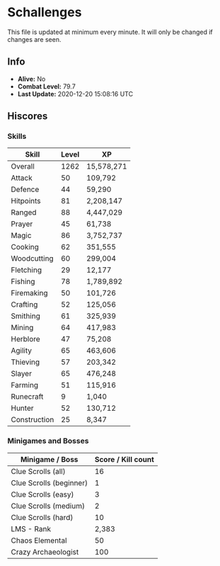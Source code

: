 # Schallenges

This file is updated at minimum every minute. It will only be changed if changes are seen.

## Info

 - **Alive:** No
 - **Combat Level:** 79.7
 - **Last Update:** 2020-12-20 15:08:16 UTC

## Hiscores

### Skills

| Skill | Level | XP |
|--|--|--|
| Overall | 1262 | 15,578,271 |
| Attack | 50 | 109,792 |
| Defence | 44 | 59,290 |
| Hitpoints | 81 | 2,208,147 |
| Ranged | 88 | 4,447,029 |
| Prayer | 45 | 61,738 |
| Magic | 86 | 3,752,737 |
| Cooking | 62 | 351,555 |
| Woodcutting | 60 | 299,004 |
| Fletching | 29 | 12,177 |
| Fishing | 78 | 1,789,892 |
| Firemaking | 50 | 101,726 |
| Crafting | 52 | 125,056 |
| Smithing | 61 | 325,939 |
| Mining | 64 | 417,983 |
| Herblore | 47 | 75,208 |
| Agility | 65 | 463,606 |
| Thieving | 57 | 203,342 |
| Slayer | 65 | 476,248 |
| Farming | 51 | 115,916 |
| Runecraft | 9 | 1,040 |
| Hunter | 52 | 130,712 |
| Construction | 25 | 8,347 |

### Minigames and Bosses

| Minigame / Boss | Score / Kill count |
|--|--|
| Clue Scrolls (all) | 16 |
| Clue Scrolls (beginner) | 1 |
| Clue Scrolls (easy) | 3 |
| Clue Scrolls (medium) | 2 |
| Clue Scrolls (hard) | 10 |
| LMS - Rank | 2,383 |
| Chaos Elemental | 50 |
| Crazy Archaeologist | 100 |
